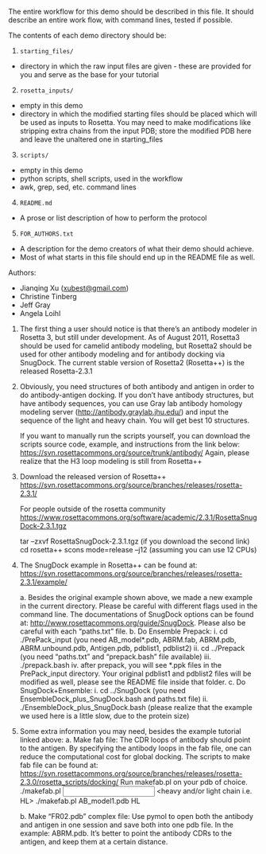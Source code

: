 The entire workflow for this demo should be described in this file.
It should describe an entire work flow, with command lines, tested if possible.

The contents of each demo directory should be:

1. `starting_files/`
  * directory in which the raw input files are given - these
     are provided for you and serve as the base for your
     tutorial
2. `rosetta_inputs/`
  * empty in this demo
  * directory in which the modified starting files should
     be placed which will be used as inputs to Rosetta.
     You may need to make modifications like stripping
     extra chains from the input PDB; store the modified
     PDB here and leave the unaltered one in starting_files 
3. `scripts/`
  * empty in this demo
  * python scripts, shell scripts, used in the workflow
  * awk, grep, sed, etc. command lines

4. `README.md`
  * A prose or list description of how to perform the protocol

5. `FOR_AUTHORS.txt`
  * A description for the demo creators of what their demo
     should achieve.
  * Most of what starts in this file should end up in the
     README file as well.

Authors:
* Jianqing Xu (xubest@gmail.com)
* Christine Tinberg
* Jeff Gray
* Angela Loihl

1.  The first thing a user should notice is that there’s an antibody 
    modeler in Rosetta 3, but still under development.  As of August 
    2011, Rosetta3 should be used for camelid antibody modeling, but 
    Rosetta2 should be used for other antibody modeling and for antibody 
    docking via SnugDock.  The current stable version of Rosetta2 
    (Rosetta++) is the released Rosetta-2.3.1 

2.  Obviously, you need structures of both antibody and antigen in order 
    to do antibody-antigen docking. If you don’t have antibody structures, 
    but have antibody sequences, you can use Gray lab antibody homology 
    modeling server (http://antibody.graylab.jhu.edu/) and input the sequence 
    of the light and heavy chain. You will get best 10 structures.

    If you want to manually run the scripts yourself, you can download 
    the scripts source code, example, and instructions from the link below:
    https://svn.rosettacommons.org/source/trunk/antibody/
    Again, please realize that the H3 loop modeling is still from Rosetta++

3.  Download the released version of Rosetta++ 
    https://svn.rosettacommons.org/source/branches/releases/rosetta-2.3.1/

    For people outside of the rosetta community
    https://www.rosettacommons.org/software/academic/2.3.1/RosettaSnugDock-2.3.1.tgz

    tar –zxvf RosettaSnugDock-2.3.1.tgz (if you download the second link)
    cd rosetta++
    scons mode=release –j12    (assuming you can use 12 CPUs)

4.  The SnugDock example in Rosetta++ can be found at:
    https://svn.rosettacommons.org/source/branches/releases/rosetta-2.3.1/example/

	a.  Besides the original example shown above, we made a new example 
	    in the current directory. Please be careful with different flags
	    used in the command line. The documentations of SnugDock options 
	    can be found at: 
	    http://www.rosettacommons.org/guide/SnugDock.
	    Please also be careful with each “paths.txt” file.
	b.  Do Ensemble Prepack:
		i.  cd ./PrePack_input (you need AB_model*.pdb, ABRM.fab, ABRM.pdb, 
		    ABRM.unbound.pdb, Antigen.pdb, pdblist1, pdblist2)
		ii. cd ../Prepack (you need “paths.txt” and “prepack.bash” file available)
		iii.	./prepack.bash
		iv. after prepack, you will see *.ppk files in the PrePack_input directory. 
		    Your original pdblist1 and pdblist2 files will be modified as well, 
		    please see the README file inside that folder.
	c.  Do SnugDock+Ensemble:
		i.  cd ../SnugDock (you need EnsembleDock_plus_SnugDock.bash and paths.txt file)
		ii. ./EnsembleDock_plus_SnugDock.bash (please realize that the example 
		    we used here is a little slow, due to the protein size)


5.  Some extra information you may need, besides the example tutorial linked above:
    a.  Make fab file:
	The CDR loops of antibody should point to the antigen. By specifying the antibody 
	loops in the fab file, one can reduce the computational cost for global docking. 
	The scripts to make fab file can be found at:
	https://svn.rosettacommons.org/source/branches/releases/rosetta-2.3.0/rosetta_scripts/docking/
	Run makefab.pl on your pdb of choice.
	./makefab.pl <input pdb> <heavy and/or light chain i.e. HL>
	./makefab.pl AB_model1.pdb HL

    b.  Make “FR02.pdb” complex file: 
	Use pymol to open both the antibody and antigen in one session and save both into one pdb file. 
	In the example: ABRM.pdb. It’s better to point the antibody CDRs to the antigen, and keep 
	them at a certain distance.






